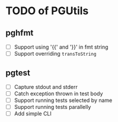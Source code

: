 # TODO of PGUtils

## pghfmt
- [ ] Support using '{{' and '}}' in fmt string
- [ ] Support overriding `transToString`

## pgtest
- [ ] Capture stdout and stderr
- [ ] Catch exception thrown in test body
- [ ] Support running tests selected by name
- [ ] Support running tests parallelly
- [ ] Add simple CLI
